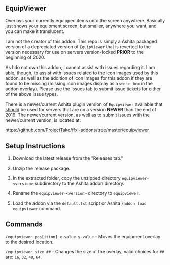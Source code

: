 ## EquipViewer

Overlays your currently equipped items onto the screen anywhere. Basically just shows your equipment screen, but smaller, anywhere you want, and you can make it translucent. 

I am not the creator of this addon.  This repo is simply a Ashita packaged version of a depreciated version of `EquipViewer` that is reverted to the version necessary for use on servers version-locked <strong>PRIOR</strong> to the beginning of 2020. 

As I do not own this addon, I cannot assist with issues regarding it.  I am able, though, to assist with issues related to the icon images used by this addon, as well as the addition of icon images for this addon if they are found to be missing (missing icon images display as a `white box` in the addon overlay). Please use the Issues tab to submit issue tickets for either of the above issue types.

There is a newer/current Ashita plugin version of `Equipviewer` available that <ins>should</ins> be used for servers that are on a version <strong>NEWER</strong> than the end of 2019. The newer/current version, as well as to submit issues with the newer/current version, is located at:

https://github.com/ProjectTako/ffxi-addons/tree/master/equipviewer


## Setup Instructions

1. Download the latest release from the "Releases tab."

2. Unzip the release package.

3. In the extracted folder, copy the unzipped directory `equipviewer-<version>` subdirectory to the Ashita addon directory.

4. Rename the `equipviewer-<version>` directory to `equipviewer`.

5. Load the addon via the `default.txt` script or Ashita `/addon load equipviewer` command.


## Commands

`/equipviewer pos[ition] x-value y-value` - Moves the equipment overlay to the desired location.

`/equipviewer size ##` - Changes the size of the overlay, valid choices for `##` are: `16`, `32`, `48`, `64`.
